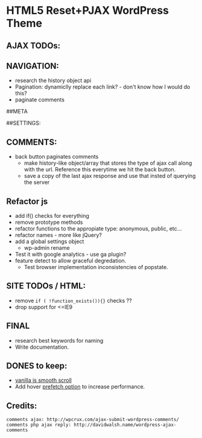 #  HTML5 Reset+PJAX WordPress Theme

## AJAX TODOs:

## NAVIGATION:
- research the history object api
- Pagination: dynamiclly replace each link? - don't know how I would do this?
- paginate comments

##META

##SETTINGS:

## COMMENTS:
- back button paginates comments 
	+ make history-like object/array that stores the type of ajax call along with the url. Reference this everytime we hit the back button.
    + save a copy of the last ajax response and use that insted of querying the server

## Refactor js
- add if() checks for everything
- remove prototype methods
- refactor functions to the appropiate type: anonymous, public, etc...
- refactor names - more like jQuery?
- add a global settings object
	- wp-admin rename
- Test it with google analytics - use ga plugin?
- feature detect to allow graceful degredation.
	+ Test browser implementation inconsistencies of popstate.

## SITE TODOs / HTML:
- remove `if ( !function_exists()){}` checks ??
- drop support for <=IE9

## FINAL
- research best keywords for naming
- Write documentation.

## DONES to keep:
- [vanilla js smooth scroll](https://github.com/cferdinandi/smooth-scroll/) 
- Add hover [prefetch option](http://miguel-perez.github.io/smoothState.js/) to increase performance.

## Credits:
	comments ajax: http://wpcrux.com/ajax-submit-wordpress-comments/
	comments php ajax reply: http://davidwalsh.name/wordpress-ajax-comments

